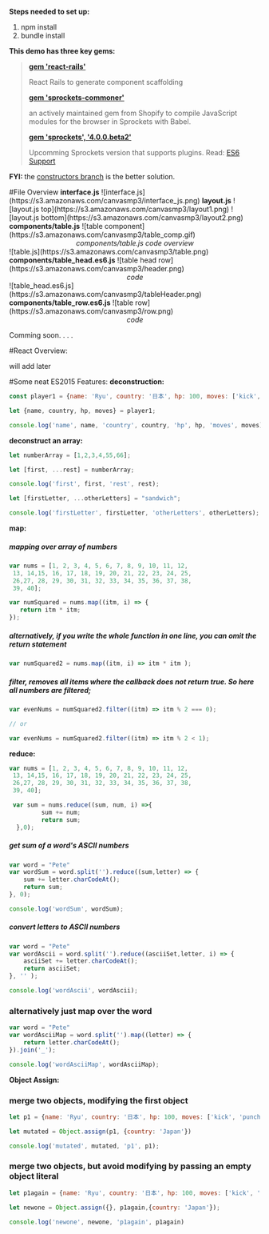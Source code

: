 
<strong>Steps needed to set up:</strong>
<ol>
<li>npm install</li>
<li>bundle install</li>
</ol>

<strong>This demo has three key gems:</strong>
<blockquote>
	<strong><a href="https://github.com/reactjs/react-rails" target="_block" >gem 'react-rails'</a></strong>
	<p>React Rails to generate component scaffolding</p>
	<strong><a href="https://github.com/Shopify/sprockets-commoner" target="_block" >gem 'sprockets-commoner'</a></strong>
	<p>an actively maintained gem from Shopify to compile JavaScript modules for the browser in Sprockets with Babel.</p>
	<strong><a href="https://libraries.io/rubygems/sprockets/4.0.0.beta2" target="_block" >gem 'sprockets', '4.0.0.beta2'</a></strong>
	<p>Upcomming Sprockets version that supports plugins. Read: <a href="https://github.com/rails/sprockets/blob/master/UPGRADING.md#es6-support"  target="_block">ES6 Support</a></p>
	
</blockquote>
<p><b>FYI: </b> the <a href="https://github.com/MKwenhua/rails-es2015-example/tree/constructors">constructors branch</a> is the better solution.</p>
</section>
#File Overview
<strong>interface.js</strong>
![interface.js](https://s3.amazonaws.com/canvasmp3/interface_js.png)
<strong>layout.js</strong>
![layout.js top](https://s3.amazonaws.com/canvasmp3/layout1.png)
![layout.js bottom](https://s3.amazonaws.com/canvasmp3/layout2.png)
<strong>components/table.js</strong>
![table component](https://s3.amazonaws.com/canvasmp3/table_comp.gif)
<div style="text-align:center;font-style: italic;">components/table.js code overview</div>
![table.js](https://s3.amazonaws.com/canvasmp3/table.png)
<strong>components/table_head.es6.js</strong>
![table head row](https://s3.amazonaws.com/canvasmp3/header.png)
<div style="text-align:center;font-style: italic;">  code </div>
![table_head.es6.js](https://s3.amazonaws.com/canvasmp3/tableHeader.png)
<strong>components/table_row.es6.js</strong>
![table row](https://s3.amazonaws.com/canvasmp3/row.png)
<div style="text-align:center;font-style: italic;"> code</div>

<p>Comming soon. . . . </p>
#React Overview:

<p>will add later</p>


#Some neat ES2015 Features:
<strong>deconstruction:</strong>
```javascript
const player1 = {name: 'Ryu', country: '日本', hp: 100, moves: ['kick', 'punch', 'spin thing']}

let {name, country, hp, moves} = player1;

console.log('name', name, 'country', country, 'hp', hp, 'moves', moves);
```
<strong>deconstruct an array:</strong>
```javascript
let numberArray = [1,2,3,4,55,66];

let [first, ...rest] = numberArray;

console.log('first', first, 'rest', rest);

let [firstLetter, ...otherLetters] = "sandwich";

console.log('firstLetter', firstLetter, 'otherLetters', otherLetters);
```
<strong>map:</strong>
##### mapping over array of numbers
```javascript
var nums = [1, 2, 3, 4, 5, 6, 7, 8, 9, 10, 11, 12,
 13, 14,15, 16, 17, 18, 19, 20, 21, 22, 23, 24, 25,
 26,27, 28, 29, 30, 31, 32, 33, 34, 35, 36, 37, 38,
 39, 40];

var numSquared = nums.map((itm, i) => {
   return itm * itm; 
});
```

##### alternatively, if you write the whole function in one line, you can omit the return statement
```javascript
var numSquared2 = nums.map((itm, i) => itm * itm );
```

##### filter, removes all items where the callback does not return true. So here all numbers are filtered;
```javascript
var evenNums = numSquared2.filter((itm) => itm % 2 === 0);

// or 

var evenNums = numSquared2.filter((itm) => itm % 2 < 1);
```
<strong>reduce:</strong>
```javascript
var nums = [1, 2, 3, 4, 5, 6, 7, 8, 9, 10, 11, 12,
 13, 14,15, 16, 17, 18, 19, 20, 21, 22, 23, 24, 25,
 26,27, 28, 29, 30, 31, 32, 33, 34, 35, 36, 37, 38,
 39, 40];

 var sum = nums.reduce((sum, num, i) =>{
         sum += num;
         return sum;
  },0);
 ```
##### get sum of a word's ASCII numbers

```javascript
var word = "Pete"
var wordSum = word.split('').reduce((sum,letter) => {
	sum += letter.charCodeAt();
	return sum;
}, 0);

console.log('wordSum', wordSum);
 ```
 ##### convert letters to ASCII numbers

```javascript
var word = "Pete"
var wordAscii = word.split('').reduce((asciiSet,letter, i) => {
	asciiSet += letter.charCodeAt();
	return asciiSet;
}, '' );

console.log('wordAscii', wordAscii);
```

### alternatively just map over the word

```javascript
var word = "Pete"
var wordAsciiMap = word.split('').map((letter) => {
	return letter.charCodeAt();
}).join('_');

console.log('wordAsciiMap', wordAsciiMap);
```
<strong>Object Assign:</strong>

### merge two objects, modifying the first object

```javascript
let p1 = {name: 'Ryu', country: '日本', hp: 100, moves: ['kick', 'punch', 'spin thing']}

let mutated = Object.assign(p1, {country: 'Japan'})

console.log('mutated', mutated, 'p1', p1);
```

### merge two objects, but avoid modifying by passing an empty object literal

```javascript
let p1again = {name: 'Ryu', country: '日本', hp: 100, moves: ['kick', 'punch', 'spin thing']}

let newone = Object.assign({}, p1again,{country: 'Japan'});

console.log('newone', newone, 'p1again', p1again)
```
